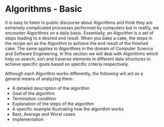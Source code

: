 # Algorithms - Basic

It is easy to listen to public discourse about Algorithms and think they are extremely complicated processes performed by computers but in reality, we encounter Algorithms on a daily basis. Essentially, an Algorithm is a set of steps leading to a desired end result. When you bake a cake, the steps in the recipe act as the Algorithm to achieve the end result of the finished cake. The same applies to Algorithms in the domain of Computer Science and Software Engineering. In this section we will deal with Algorithms which help us search, sort and traverse elements in different data structures to achieve specific goals based on specific criteria respectively.

Although each Algorithm works differently, the following will act as a general means of analyzing them:

* A detailed description of the algorithm
* Goal of the algorithm
* Termination condition
* Explanation of the steps of the algorithm
* A specific example illustrating how the algorithm works
* Best, Average and Worst cases
* Implementation
